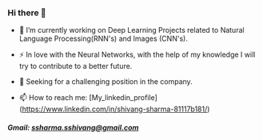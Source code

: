 ### Hi there 👋

- 🔭 I’m currently working on Deep Learning Projects related to Natural Language Processing(RNN's) and Images (CNN's). 
- ⚡ In love with the Neural Networks, with the help of my knowledge I will try to contribute to a better future.
- 👯 Seeking for a challenging position in the company. 

- 📫 How to reach me: [My_linkedin_profile] (https://www.linkedin.com/in/shivang-sharma-81117b181/)
##### Gmail: ssharma.sshivang@gmail.com
<!--
**shivangsharma1/shivangsharma1** is a ✨ _special_ ✨ repository because its `README.md` (this file) appears on your GitHub profile.

Here are some ideas to get you started:


- 🌱 I’m currently learning ...
-  I’m looking to collaborate on ...
- 🤔 I’m looking for help with ...
- 💬 Ask me about ...

- 😄 Pronouns: ...
-  Fun fact: ...
-->
